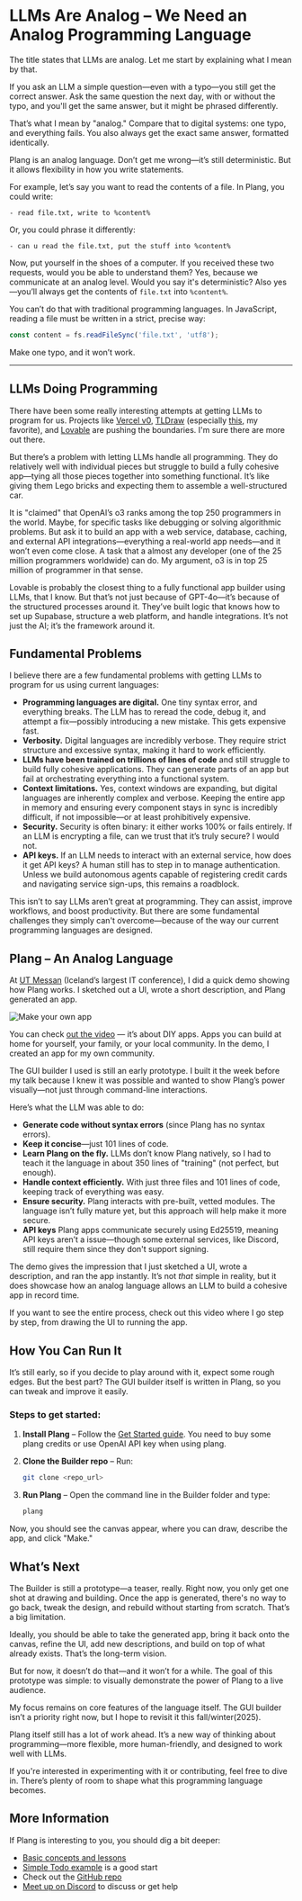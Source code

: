 # LLMs Are Analog – We Need an Analog Programming Language  

The title states that LLMs are analog. Let me start by explaining what I mean by that.  

If you ask an LLM a simple question—even with a typo—you still get the correct answer. Ask the same question the next day, with or without the typo, and you'll get the same answer, but it might be phrased differently.  

That’s what I mean by "analog." Compare that to digital systems: one typo, and everything fails. You also always get the exact same answer, formatted identically.  

Plang is an analog language. Don’t get me wrong—it’s still deterministic. But it allows flexibility in how you write statements.  

For example, let’s say you want to read the contents of a file. In Plang, you could write:  

```plang
- read file.txt, write to %content%
```  

Or, you could phrase it differently:  

```plang
- can u read the file.txt, put the stuff into %content%
```  

Now, put yourself in the shoes of a computer. If you received these two requests, would you be able to understand them? Yes, because we communicate at an analog level. Would you say it's deterministic? Also yes—you’ll always get the contents of `file.txt` into `%content%`.  

You can’t do that with traditional programming languages. In JavaScript, reading a file must be written in a strict, precise way:  

```javascript
const content = fs.readFileSync('file.txt', 'utf8');
```  

Make one typo, and it won’t work.  

---

## LLMs Doing Programming  

There have been some really interesting attempts at getting LLMs to program for us. Projects like [Vercel v0](https://v0.dev/), [TLDraw](https://makereal.tldraw.com/) (especially [this](https://computer.tldraw.com/), my favorite), and [Lovable](https://lovable.dev/) are pushing the boundaries. I'm sure there are more out there.  

But there’s a problem with letting LLMs handle all programming. They do relatively well with individual pieces but struggle to build a fully cohesive app—tying all those pieces together into something functional. It’s like giving them Lego bricks and expecting them to assemble a well-structured car.  

It is "claimed" that OpenAI’s o3 ranks among the top 250 programmers in the world. Maybe, for specific tasks like debugging or solving algorithmic problems. But ask it to build an app with a web service, database, caching, and external API integrations—everything a real-world app needs—and it won’t even come close. A task that a almost any developer (one of the 25 million programmers worldwide) can do. My argument, o3 is in top 25 million of programmer in that sense.

Lovable is probably the closest thing to a fully functional app builder using LLMs, that I know. But that’s not just because of GPT-4o—it’s because of the structured processes around it. They’ve built logic that knows how to set up Supabase, structure a web platform, and handle integrations. It’s not just the AI; it’s the framework around it.  


## Fundamental Problems  

I believe there are a few fundamental problems with getting LLMs to program for us using current languages:  

- **Programming languages are digital.** One tiny syntax error, and everything breaks. The LLM has to reread the code, debug it, and attempt a fix—possibly introducing a new mistake. This gets expensive fast.  
- **Verbosity.** Digital languages are incredibly verbose. They require strict structure and excessive syntax, making it hard to work efficiently.  
- **LLMs have been trained on trillions of lines of code** and still struggle to build fully cohesive applications. They can generate parts of an app but fail at orchestrating everything into a functional system.  
- **Context limitations.** Yes, context windows are expanding, but digital languages are inherently complex and verbose. Keeping the entire app in memory and ensuring every component stays in sync is incredibly difficult, if not impossible—or at least prohibitively expensive.  
- **Security.** Security is often binary: it either works 100% or fails entirely. If an LLM is encrypting a file, can we trust that it’s truly secure? I would not.  
- **API keys.** If an LLM needs to interact with an external service, how does it get API keys? A human still has to step in to manage authentication. Unless we build autonomous agents capable of registering credit cards and navigating service sign-ups, this remains a roadblock.  

This isn’t to say LLMs aren’t great at programming. They can assist, improve workflows, and boost productivity. But there are some fundamental challenges they simply can't overcome—because of the way our current programming languages are designed.  


## Plang – An Analog Language  

At [UT Messan](http://utmessan.is/) (Iceland’s largest IT conference), I did a quick demo showing how Plang works. I sketched out a UI, wrote a short description, and Plang generated an app.  

![Make your own app](https://i.ytimg.com/vi/zYhUsyOp4uw/hqdefault.jpg)

You can check [out the video](https://youtu.be/zYhUsyOp4uw) — it’s about DIY apps. Apps you can build at home for yourself, your family, or your local community. In the demo, I created an app for my own community.  

The GUI builder I used is still an early prototype. I built it the week before my talk because I knew it was possible and wanted to show Plang’s power visually—not just through command-line interactions.  

Here’s what the LLM was able to do:  

- **Generate code without syntax errors** (since Plang has no syntax errors).  
- **Keep it concise**—just 101 lines of code.  
- **Learn Plang on the fly.** LLMs don’t know Plang natively, so I had to teach it the language in about 350 lines of "training" (not perfect, but enough).  
- **Handle context efficiently.** With just three files and 101 lines of code, keeping track of everything was easy.  
- **Ensure security.** Plang interacts with pre-built, vetted modules. The language isn’t fully mature yet, but this approach will help make it more secure.  
- **API keys** Plang apps communicate securely using Ed25519, meaning API keys aren’t a issue—though some external services, like Discord, still require them since they don't support signing.  

The demo gives the impression that I just sketched a UI, wrote a description, and ran the app instantly. It’s not *that* simple in reality, but it does showcase how an analog language allows an LLM to build a cohesive app in record time.  

If you want to see the entire process, check out this video where I go step by step, from drawing the UI to running the app.  

## How You Can Run It  

It’s still early, so if you decide to play around with it, expect some rough edges. But the best part? The GUI builder itself is written in Plang, so you can tweak and improve it easily.  

### Steps to get started:  

1. **Install Plang** – Follow the [Get Started guide](https://github.com/PLangHQ/plang/blob/main/Documentation/GetStarted.md).  You need to buy some plang credits or use OpenAI API key when using plang.

2. **Clone the Builder repo** – Run:  
   ```sh
   git clone <repo_url>
   ```  
   
3. **Run Plang** – Open the command line in the Builder folder and type:  
   ```sh
   plang
   ```  

Now, you should see the canvas appear, where you can draw, describe the app, and click "Make."  

## What’s Next  

The Builder is still a prototype—a teaser, really. Right now, you only get one shot at drawing and building. Once the app is generated, there's no way to go back, tweak the design, and rebuild without starting from scratch. That’s a big limitation. 

Ideally, you should be able to take the generated app, bring it back onto the canvas, refine the UI, add new descriptions, and build on top of what already exists. That’s the long-term vision.

But for now, it doesn’t do that—and it won’t for a while. The goal of this prototype was simple: to visually demonstrate the power of Plang to a live audience.

My focus remains on core features of the language itself. The GUI builder isn’t a priority right now, but I hope to revisit it this fall/winter(2025).

Plang itself still has a lot of work ahead. It’s a new way of thinking about programming—more flexible, more human-friendly, and designed to work well with LLMs.  

If you're interested in experimenting with it or contributing, feel free to dive in. There’s plenty of room to shape what this  programming language becomes.  

## More Information

If Plang is interesting to you, you should dig a bit deeper:

* [Basic concepts and lessons](https://github.com/PLangHQ/plang/blob/main/Documentation/blogs/Lesson%202.md)
* [Simple Todo example](https://github.com/PLangHQ/plang/blob/main/Documentation/Todo_webservice.md) is a good start
* Check out the [GitHub repo](https://github.com/PLangHQ/)
* [Meet up on Discord](https://discord.gg/A8kYUymsDD) to discuss or get help